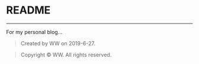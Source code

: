 # README
-----------------------------------------

For my personal blog...


>	Created by WW on 2019-6-27.

>	Copyright © WW. All rights reserved.

